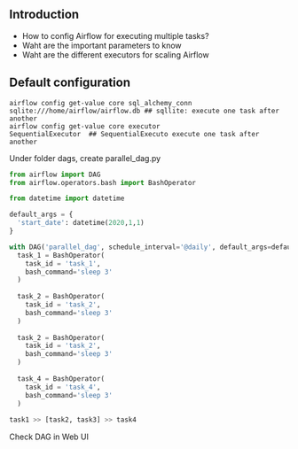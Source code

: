 ## Introduction
- How to config Airflow for executing multiple tasks?
- Waht are the important parameters to know
- Waht are the different executors for scaling Airflow

## Default configuration
```console
airflow config get-value core sql_alchemy_conn  
sqlite:///home/airflow/airflow.db ## sqllite: execute one task after another 
airflow config get-value core executor
SequentialExecutor  ## SequentialExecuto execute one task after another 
```

Under folder dags, create parallel_dag.py
```python
from airflow import DAG
from airflow.operators.bash import BashOperator

from datetime import datetime

default_args = {
  'start_date': datetime(2020,1,1)
}

with DAG('parallel_dag', schedule_interval='@daily', default_args=default_args):
  task_1 = BashOperator(
    task_id = 'task_1',
    bash_command='sleep 3'
  )
  
  task_2 = BashOperator(
    task_id = 'task_2',
    bash_command='sleep 3'
  )
  
  task_2 = BashOperator(
    task_id = 'task_2',
    bash_command='sleep 3'
  )
  
  task_4 = BashOperator(
    task_id = 'task_4',
    bash_command='sleep 3'
  )
  
task1 >> [task2, task3] >> task4
```

Check DAG in Web UI
